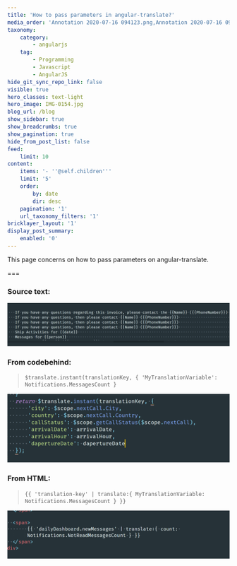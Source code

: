 ```yaml
---
title: 'How to pass parameters in angular-translate?'
media_order: 'Annotation 2020-07-16 094123.png,Annotation 2020-07-16 094225.png,Annotation 2020-07-16 094542.png'
taxonomy:
    category:
        - angularjs
    tag:
        - Programming
        - Javascript
        - AngularJS
hide_git_sync_repo_link: false
visible: true
hero_classes: text-light
hero_image: IMG-0154.jpg
blog_url: /blog
show_sidebar: true
show_breadcrumbs: true
show_pagination: true
hide_from_post_list: false
feed:
    limit: 10
content:
    items: '- ''@self.children'''
    limit: '5'
    order:
        by: date
        dir: desc
    pagination: '1'
    url_taxonomy_filters: '1'
bricklayer_layout: '1'
display_post_summary:
    enabled: '0'
---
```


This page concerns on how to pass parameters on angular-translate.

===

### Source text:
![](Annotation%202020-07-16%20094123.png)

### From codebehind:
>     $translate.instant(translationKey, { 'MyTranslationVariable': Notifications.MessagesCount }

![](Annotation%202020-07-16%20094542.png)

### From HTML:
>     {{ 'translation-key' | translate:{ MyTranslationVariable: Notifications.MessagesCount } }}
     
![](Annotation%202020-07-16%20094225.png)